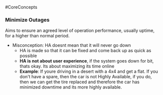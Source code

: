 #CoreConcepts

### Minimize Outages

Aims to ensure an agreed level of operation performance, usually uptime, for a higher than normal period.

- Misconception: HA doesnt mean that it will never go down
	- HA is made so that it can be fixed and come back up as quick as possible
	- **HA is not about user experience**, if the system goes down for bit, thats okay. Its about maximizing its time online
	- **Example**: If youre driving in a desert with a 4x4 and get a flat. If you don't have a spare, then the car is not Highly Available, if you do, then we can get the tire replaced and therefore the car has minimized downtime and its more highly available.